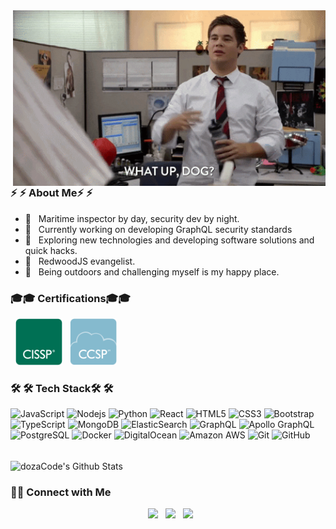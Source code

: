 <img align="right" alt="GIF" src="https://raw.githubusercontent.com/dozaCode/dozaCode/master/whatup.gif" width="500"/>

<h3> ⚡ ⚡   About Me⚡ ⚡  </h3>

- 💼 &nbsp; Maritime inspector by day, security dev by night.
- 🔭 &nbsp; Currently working on developing GraphQL security standards
- 🤔 &nbsp; Exploring new technologies and developing software solutions and quick hacks.
- 🚀 &nbsp; RedwoodJS evangelist.
- 🌄 &nbsp; Being outdoors and challenging myself is my happy place.
<h3>🎓🎓 Certifications🎓🎓 </h3>

<p align="left">
&nbsp; <a href="https://www.credly.com/badges/ff7b94eb-4f22-4c91-b530-1e5a770334fe/public_url" target="_blank" rel="noopener noreferrer"><img src="https://raw.githubusercontent.com/dozaCode/dozaCode/master/CISSP.png" width="75" /></a>  
&nbsp; <a href="https://www.credly.com/badges/5206763f-0eac-4ede-ada7-c12e6ce82032/public_url" target="_blank" rel="noopener noreferrer"><img src="https://raw.githubusercontent.com/dozaCode/dozaCode/master/CCSP.png" width="75" /></a>  
</p>


<h3>🛠 🛠 Tech Stack🛠 🛠 </h3>

![JavaScript](https://img.shields.io/badge/-JavaScript-black?style=flat-square&logo=javascript)
![Nodejs](https://img.shields.io/badge/-Nodejs-black?style=flat-square&logo=Node.js)
![Python](https://img.shields.io/badge/-Python-black?style=flat-square&logo=Python)
![React](https://img.shields.io/badge/-React-black?style=flat-square&logo=react)
![HTML5](https://img.shields.io/badge/-HTML5-E34F26?style=flat-square&logo=html5&logoColor=white)
![CSS3](https://img.shields.io/badge/-CSS3-1572B6?style=flat-square&logo=css3)
![Bootstrap](https://img.shields.io/badge/-Bootstrap-563D7C?style=flat-square&logo=bootstrap)
![TypeScript](https://img.shields.io/badge/-TypeScript-007ACC?style=flat-square&logo=typescript)
![MongoDB](https://img.shields.io/badge/-MongoDB-black?style=flat-square&logo=mongodb)
![ElasticSearch](https://img.shields.io/badge/-ElasticSearch-005571?style=flat-square&logo=elasticsearch)
![GraphQL](https://img.shields.io/badge/-GraphQL-E10098?style=flat-square&logo=graphql)
![Apollo GraphQL](https://img.shields.io/badge/-Apollo%20GraphQL-311C87?style=flat-square&logo=apollo-graphql)
![PostgreSQL](https://img.shields.io/badge/-PostgreSQL-336791?style=flat-square&logo=postgresql)
![Docker](https://img.shields.io/badge/-Docker-black?style=flat-square&logo=docker)
![DigitalOcean](https://img.shields.io/badge/-Digital%20Ocean-darkblue?style=flat-square&logo=digitalocean)
![Amazon AWS](https://img.shields.io/badge/Amazon%20AWS-232F3E?style=flat-square&logo=amazon-aws)
![Git](https://img.shields.io/badge/-Git-black?style=flat-square&logo=git)
![GitHub](https://img.shields.io/badge/-GitHub-181717?style=flat-square&logo=github)


<br>

<img align="center" src="https://github-readme-stats.vercel.app/api?username=dozaCode&include_all_commits=true&count_private=true&show_icons=true&line_height=20&title_color=7A7ADB&icon_color=2234AE&text_color=D3D3D3&bg_color=0,000000,130F40" alt="dozaCode's Github Stats">

</br>



<h3> 🤝🏻 Connect with Me </h3>

<p align="center">
&nbsp; <a href="twitterurl" target="_blank" rel="noopener noreferrer"><img src="https://img.icons8.com/plasticine/100/000000/twitter.png" width="50" /></a>  
&nbsp; <a href="instagramurl" target="_blank" rel="noopener noreferrer"><img src="https://img.icons8.com/plasticine/100/000000/instagram-new.png" width="50" /></a>  
&nbsp; <a href="linkedinur" target="_blank" rel="noopener noreferrer"><img src="https://img.icons8.com/plasticine/100/000000/linkedin.png" width="50" /></a>
</p>


